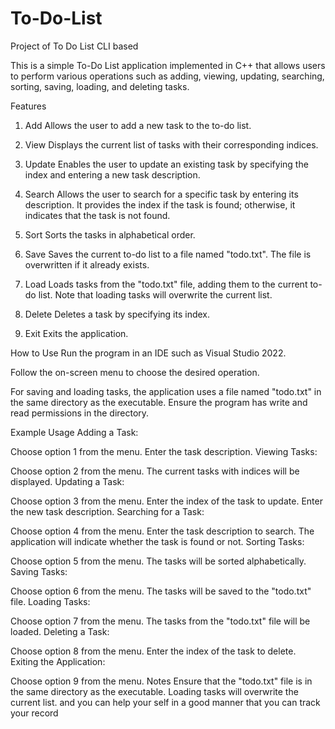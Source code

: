 # To-Do-List
Project of To Do List CLI based

This is a simple To-Do List application implemented in C++ that allows users to perform various operations such as adding, viewing, updating, searching, sorting, saving, loading, and deleting tasks.

Features
1. Add
Allows the user to add a new task to the to-do list.

2. View
Displays the current list of tasks with their corresponding indices.

3. Update
Enables the user to update an existing task by specifying the index and entering a new task description.

4. Search
Allows the user to search for a specific task by entering its description. It provides the index if the task is found; otherwise, it indicates that the task is not found.

5. Sort
Sorts the tasks in alphabetical order.

6. Save
Saves the current to-do list to a file named "todo.txt". The file is overwritten if it already exists.

7. Load
Loads tasks from the "todo.txt" file, adding them to the current to-do list. Note that loading tasks will overwrite the current list.

8. Delete
Deletes a task by specifying its index.

9. Exit
Exits the application.

How to Use
Run the program in an IDE such as Visual Studio 2022.

Follow the on-screen menu to choose the desired operation.

For saving and loading tasks, the application uses a file named "todo.txt" in the same directory as the executable. Ensure the program has write and read permissions in the directory.

Example Usage
Adding a Task:

Choose option 1 from the menu.
Enter the task description.
Viewing Tasks:

Choose option 2 from the menu.
The current tasks with indices will be displayed.
Updating a Task:

Choose option 3 from the menu.
Enter the index of the task to update.
Enter the new task description.
Searching for a Task:

Choose option 4 from the menu.
Enter the task description to search.
The application will indicate whether the task is found or not.
Sorting Tasks:

Choose option 5 from the menu.
The tasks will be sorted alphabetically.
Saving Tasks:

Choose option 6 from the menu.
The tasks will be saved to the "todo.txt" file.
Loading Tasks:

Choose option 7 from the menu.
The tasks from the "todo.txt" file will be loaded.
Deleting a Task:

Choose option 8 from the menu.
Enter the index of the task to delete.
Exiting the Application:

Choose option 9 from the menu.
Notes
Ensure that the "todo.txt" file is in the same directory as the executable.
Loading tasks will overwrite the current list. and you can help your self in a good manner that you can track your record
